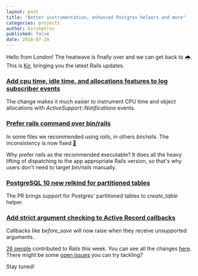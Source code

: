 ```yaml
---
layout: post
title: "Better instrumentation, enhanced Postgres helpers and more"
categories: projects
author: kirshatrov
published: false
date: 2018-07-29
---
```


Hello from London! The heatwave is finally over and we can get back to 🌧. This is [Kir](https://twitter.com/kirshatrov), bringing you the latest Rails updates.

### [Add cpu time, idle time, and allocations features to log subscriber events](https://github.com/rails/rails/pull/33449)

The change makes it much easier to instrument CPU time and object allocations with _ActiveSupport::Notifications_ events.

### [Prefer rails command over bin/rails](https://github.com/rails/rails/pull/33229)

In some files we recommended using _rails_, in others _bin/rails_. The inconsistency is now fixed [🎉](https://emojipedia.org/party-popper/)  

Why prefer _rails_ as the recommended executable? It does all the heavy lifting of dispatching to the app appropriate Rails version, so that's why users don't need to target _bin/rails_ manually.

### [PostgreSQL 10 new relkind for partitioned tables](https://github.com/rails/rails/pull/31336)

The PR brings support for Postgres' partitioned tables to _create\_table_ helper.

### [Add strict argument checking to Active Record callbacks](https://github.com/rails/rails/pull/30919)

Callbacks like _before\_save_ will now raise when they receive unsupported arguments.

[26 people](https://contributors.rubyonrails.org/contributors/in-time-window/20180721-20180729) contributed to Rails this week. You can see all the changes [here](https://github.com/rails/rails/compare/master@%7B2018-07-21%7D...@%7B2018-07-29%7D). There might be some [open issues](https://github.com/rails/rails/issues) you can try tackling?  

Stay tuned!
